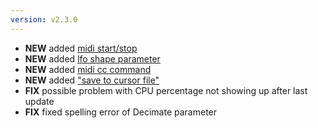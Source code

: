 ```yaml
---
version: v2.3.0
---
```

- **NEW** added [midi start/stop](#midi)
- **NEW** added [lfo shape parameter](#mover)
- **NEW** added [midi cc command](#midi)
- **NEW** added ["save to cursor file"](#menu-invocation)
- **FIX** possible problem with CPU percentage not showing up after last update
- **FIX** fixed spelling error of Decimate parameter
